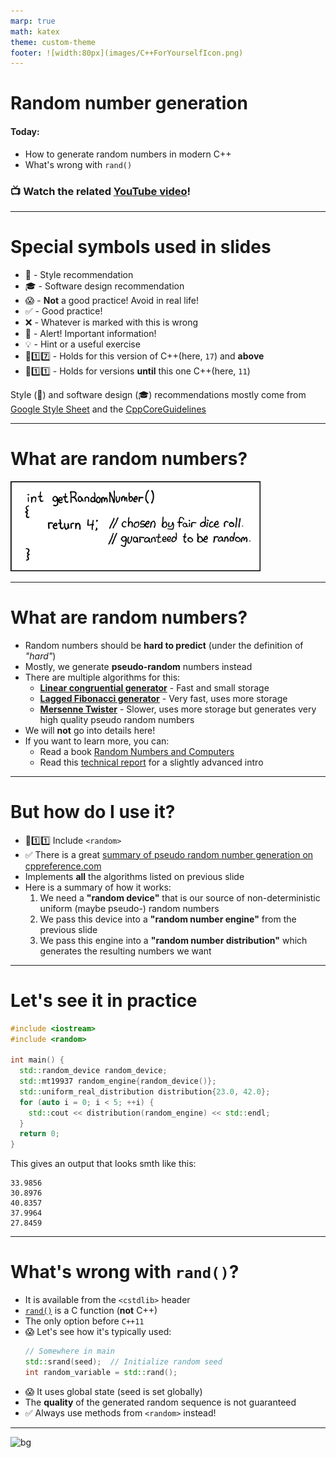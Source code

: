```yaml
---
marp: true
math: katex
theme: custom-theme
footer: ![width:80px](images/C++ForYourselfIcon.png)
---
```


# Random number generation

#### Today:
- How to generate random numbers in modern C++
- What's wrong with `rand()`

### 📺 Watch the related [YouTube video](https://youtu.be/IUoqMTGGo6k)! 

---
# Special symbols used in slides
- 🎨 - Style recommendation
- 🎓 - Software design recommendation
- 😱 - **Not** a good practice! Avoid in real life!
- ✅ - Good practice!
- ❌ - Whatever is marked with this is wrong
- 🚨 - Alert! Important information!
- 💡 - Hint or a useful exercise
- 🔼1️⃣7️⃣ - Holds for this version of C++(here, `17`) and **above**
- 🔽1️⃣1️⃣ - Holds for versions **until** this one C++(here, `11`)

Style (🎨) and software design (🎓) recommendations mostly come from [Google Style Sheet](https://google.github.io/styleguide/cppguide.html) and the [CppCoreGuidelines](https://isocpp.github.io/CppCoreGuidelines/CppCoreGuidelines)

---
# What are random numbers?
[![bg 60%](images/random_number.png)](https://xkcd.com/221/)

---
# What are random numbers?
- Random numbers should be **hard to predict**
  (under the definition of *"hard"*)
- Mostly, we generate **pseudo-random** numbers instead
- There are multiple algorithms for this:
  - **[Linear congruential generator](https://en.wikipedia.org/wiki/Linear_congruential_generator)** - Fast and small storage
  - **[Lagged Fibonacci generator](https://en.wikipedia.org/wiki/Lagged_Fibonacci_generator)** - Very fast, uses more storage
  - **[Mersenne Twister](https://en.wikipedia.org/wiki/Mersenne_Twister)** - Slower, uses more storage but generates very high quality pseudo random numbers
- We will **not** go into details here!
- If you want to learn more, you can:
  - Read a book [Random Numbers and Computers](https://link.springer.com/book/10.1007/978-3-319-77697-2) 
  - Read this [technical report](https://www.pcg-random.org/pdf/hmc-cs-2014-0905.pdf) for a slightly advanced intro

---
# But how do I use it?
- 🔼1️⃣1️⃣ Include `<random>`
- ✅ There is a great [summary of pseudo random number generation on cppreference.com](https://en.cppreference.com/w/cpp/numeric/random)
- Implements **all** the algorithms listed on previous slide
- Here is a summary of how it works:
  1. We need a **"random device"** that is our source of non-deterministic uniform (maybe pseudo-) random numbers
  2. We pass this device into a **"random number engine"** from the previous slide
  3. We pass this engine into a **"random number distribution"** which generates the resulting numbers we want

---
# Let's see it in practice
```cpp
#include <iostream>
#include <random>

int main() {
  std::random_device random_device;
  std::mt19937 random_engine{random_device()};
  std::uniform_real_distribution distribution{23.0, 42.0};
  for (auto i = 0; i < 5; ++i) {
    std::cout << distribution(random_engine) << std::endl;
  }
  return 0;
}
```
This gives an output that looks smth like this:
```
33.9856
30.8976
40.8357
37.9964
27.8459
```

---
# What's wrong with `rand()`?
- It is available from the `<cstdlib>` header
- [`rand()`](https://en.cppreference.com/w/cpp/numeric/random/rand) is a C function (**not** C++) 
- The only option before `C++11`
- :scream: Let's see how it's typically used:
  ```cpp
  // Somewhere in main
  std::srand(seed);  // Initialize random seed
  int random_variable = std::rand();
  ```
- :scream: It uses global state (seed is set globally)
- The **quality** of the generated random sequence is not guaranteed
- ✅ Always use methods from `<random>` instead!

---
![bg](https://fakeimg.pl/1280x1024/226699/fff/?text=Good%20luck!&font=bebas)